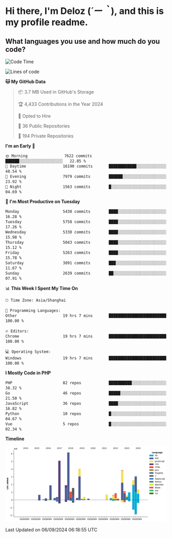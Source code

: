 # **Hi there, I'm Deloz (*´ー｀*), and this is my profile readme.**

## **What languages you use and how much do you code?**

<!--START_SECTION:waka-->
![Code Time](http://img.shields.io/badge/Code%20Time-4%2C601%20hrs%207%20mins-blue)

![Lines of code](https://img.shields.io/badge/From%20Hello%20World%20I%27ve%20Written-40.5%20million%20lines%20of%20code-blue)

**🐱 My GitHub Data** 

> 📦 3.7 MB Used in GitHub's Storage 
 > 
> 🏆 4,433 Contributions in the Year 2024
 > 
> 💼 Opted to Hire
 > 
> 📜 36 Public Repositories 
 > 
> 🔑 194 Private Repositories 
 > 
**I'm an Early 🐤** 

```text
🌞 Morning                7622 commits        ██████░░░░░░░░░░░░░░░░░░░   22.85 % 
🌆 Daytime                16190 commits       ████████████░░░░░░░░░░░░░   48.54 % 
🌃 Evening                7979 commits        ██████░░░░░░░░░░░░░░░░░░░   23.92 % 
🌙 Night                  1563 commits        █░░░░░░░░░░░░░░░░░░░░░░░░   04.69 % 
```
📅 **I'm Most Productive on Tuesday** 

```text
Monday                   5430 commits        ████░░░░░░░░░░░░░░░░░░░░░   16.28 % 
Tuesday                  5758 commits        ████░░░░░░░░░░░░░░░░░░░░░   17.26 % 
Wednesday                5330 commits        ████░░░░░░░░░░░░░░░░░░░░░   15.98 % 
Thursday                 5043 commits        ████░░░░░░░░░░░░░░░░░░░░░   15.12 % 
Friday                   5263 commits        ████░░░░░░░░░░░░░░░░░░░░░   15.78 % 
Saturday                 3891 commits        ███░░░░░░░░░░░░░░░░░░░░░░   11.67 % 
Sunday                   2639 commits        ██░░░░░░░░░░░░░░░░░░░░░░░   07.91 % 
```


📊 **This Week I Spent My Time On** 

```text
🕑︎ Time Zone: Asia/Shanghai

💬 Programming Languages: 
Other                    19 hrs 7 mins       █████████████████████████   100.00 % 

🔥 Editors: 
Chrome                   19 hrs 7 mins       █████████████████████████   100.00 % 

💻 Operating System: 
Windows                  19 hrs 7 mins       █████████████████████████   100.00 % 
```

**I Mostly Code in PHP** 

```text
PHP                      82 repos            ██████████░░░░░░░░░░░░░░░   38.32 % 
Go                       46 repos            █████░░░░░░░░░░░░░░░░░░░░   21.50 % 
JavaScript               36 repos            ████░░░░░░░░░░░░░░░░░░░░░   16.82 % 
Python                   10 repos            █░░░░░░░░░░░░░░░░░░░░░░░░   04.67 % 
Vue                      5 repos             █░░░░░░░░░░░░░░░░░░░░░░░░   02.34 % 
```



**Timeline**

![Lines of Code chart](https://raw.githubusercontent.com/deloz/deloz/main/assets/bar_graph.png)


 Last Updated on 06/09/2024 06:18:55 UTC
<!--END_SECTION:waka-->
